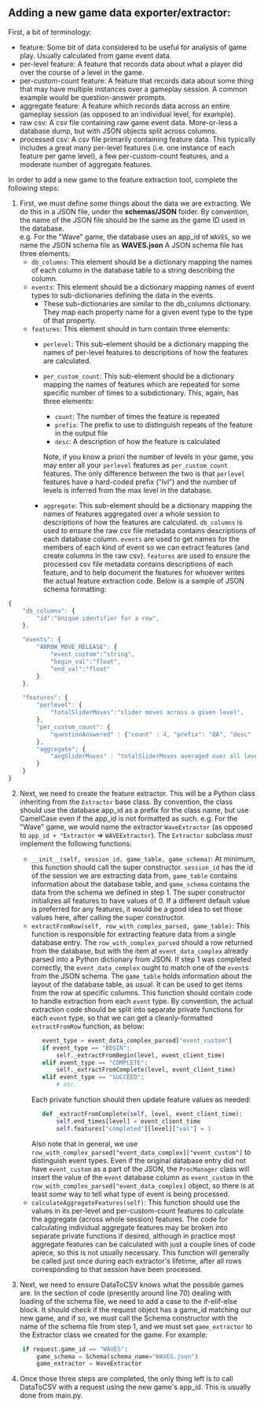 ## Adding a new game data exporter/extractor:

First, a bit of terminology:
- feature: Some bit of data considered to be useful for analysis of game play. Usually calculated from game event data.
- per-level feature: A feature that records data about what a player did over the course of a level in the game. 
- per-custom-count feature: A feature that records data about some _thing_ that may have multiple instances over a gameplay session. A common example would be question-answer prompts. 
- aggregate feature: A feature which records data across an entire gameplay session (as opposed to an individual level, for example). 
- raw csv: A csv file containing raw game event data. More-or-less a database dump, but with JSON objects split across columns.
- processed csv: A csv file primarily containing feature data. This typically includes a great many per-level features (i.e. one instance of each feature per game level), a few per-custom-count features, and a moderate number of aggregate features.

In order to add a new game to the feature extraction tool, complete the following steps:

1. First, we must define some things about the data we are extracting. We do this in a JSON file, under the **schemas/JSON** folder.
By convention, the name of the JSON file should be the same as the game ID used in the database.  
e.g. For the "Wave" game, the database uses an app_id of `WAVES`, so we name the JSON schema file as **WAVES.json**
A JSON schema file has three elements:
   - `db_columns`: This element should be a dictionary mapping the names of each column in the database table to a string describing the column.
   - `events`: This element should be a dictionary mapping names of event types to sub-dictionaries defining the data in the events.
      - These sub-dictionaries are similar to the db_columns dictionary. They map each property name for a given event type to the type of that property.
   - `features`: This element should in turn contain three elements:
      - `perlevel`: This sub-element should be a dictionary mapping the names of per-level features to descriptions of how the features are calculated.
      - `per_custom_count`: This sub-element should be a dictionary mapping the names of features which are repeated for some specific number of times to a subdictionary. This, again, has three elements:
         - `count`: The number of times the feature is repeated
         - `prefix`: The prefix to use to distinguish repeats of the feature in the output file
         - `desc`: A description of how the feature is calculated
        
        Note, if you know a priori the number of levels in your game, you may enter all your `perlevel` features as `per_custom_count` features. The only difference between the two is that `perlevel` features have a hard-coded prefix ("lvl") and the number of levels is inferred from the max level in the database.
     - `aggregate`: This sub-element should be a dictionary mapping the names of features aggregated over a whole session to descriptions of how the features are calculated.
`db_columns` is used to ensure the raw csv file metadata contains descriptions of each database column. `events` are used to get names for the members of each kind of event so we can extract features (and create columns in the raw csv). `features` are used to ensure the processed csv file metadata contains descriptions of each feature, and to help document the features for whoever writes the actual feature extraction code.
Below is a sample of JSON schema formatting:
```javascript
{
    "db_columns": {
        "id":"Unique identifier for a row",
    },

    "events": {
        "ARROW_MOVE_RELEASE": {
            "event_custom":"string",
            "begin_val":"float",
            "end_val":"float"
        }
    },

    "features": {
        "perlevel": {
            "totalSliderMoves":"slider moves across a given level",
        },
        "per_custom_count": {
            "questionAnswered" : {"count" : 4, "prefix": "QA", "desc" : "The answer the user gave to a given question (or -1 if unanswered)"},
        },
        "aggregate": {
            "avgSliderMoves" : "totalSliderMoves averaged over all levels",
        }
    }
}
```

2. Next, we need to create the feature extractor. This will be a Python class inheriting from the `Extractor` base class. By convention, the class should use the database app_id as a prefix for the class name, but use CamelCase even if the app_id is not formatted as such.
e.g. For the "Wave" game, we would name the extractor `WaveExtractor` (as opposed to `app_id + "Extractor` => `WAVEExtractor`).
The `Extractor` subclass *must* implement the following functions:
   - `__init__(self, session_id, game_table, game_schema)`: At minimum, this function should call the super constructor. `session_id` has the id of the session we are extracting data from, `game_table` contains information about the database table, and `game_schema` contains the data from the schema we defined in step 1. The super constructor initializes all features to have values of 0. If a different default value is preferred for any features, it would be a good idea to set those values here, after calling the super constructor.
   - `extractFromRow(self, row_with_complex_parsed, game_table)`: This function is responsible for extracting feature data from a single database entry. The `row_with_complex_parsed` should a row returned from the database, but with the item at `event_data_complex` already parsed into a Python dictionary from JSON. If step 1 was completed correctly, the `event_data_complex` ought to match one of the `event`s from the JSON schema.
   The `game_table` holds information about the layout of the database table, as usual. It can be used to get items from the row at specific columns.
   This function should contain code to handle extraction from each `event` type. By convention, the actual extraction code should be split into separate private functions for each `event` type, so that we can get a cleanly-formatted `extractFromRow` function, as below:
     ```python
        event_type = event_data_complex_parsed["event_custom"]
        if event_type == "BEGIN":
            self._extractFromBegin(level, event_client_time)
        elif event_type == "COMPLETE":
            self._extractFromComplete(level, event_client_time)
        elif event_type == "SUCCEED":
            # etc.
     ```  
     Each private function should then update feature values as needed:
     ```python
        def _extractFromComplete(self, level, event_client_time):
            self.end_times[level] = event_client_time
            self.features["completed"][level]["val"] = 1
     ```
     Also note that in general, we use `row_with_complex_parsed["event_data_complex]["event_custom"]` to distinguish event types. Even if the original database entry did not have `event_custom` as a part of the JSON, the `ProcManager` class will insert the value of the `event` database column as `event_custom` in the `row_with_complex_parsed["event_data_complex]` object, so there is at least _some_ way to tell what type of event is being processed.
    - `calculateAggregateFeatures(self)`: This function should use the values in its per-level and per-custom-count features to calculate the aggregate (across whole session) features. The code for calculating individual aggregate features may be broken into separate private functions if desired, although in practice most aggregate features can be calculated with just a couple lines of code apiece, so this is not usually necessary. This function will generally be called just once during each extractor's lifetime, after all rows corresponding to that session have been processed. 

3. Next, we need to ensure DataToCSV knows what the possible games are. In the section of code (presently around line 70) dealing with loading of the schema file, we need to add a case to the if-elif-else block. It should check if the request object has a game_id matching our new game, and if so, we must call the Schema constructor with the name of the schema file from step 1, and we must set `game_extractor` to the Extractor class we created for the game. For example:
```python
    if request.game_id == "WAVES":
        game_schema = Schema(schema_name="WAVES.json")
        game_extractor = WaveExtractor
```

4. Once those three steps are completed, the only thing left is to call DataToCSV with a request using the new game's app_id. This is usually done from main.py.